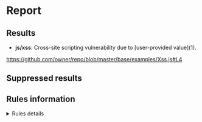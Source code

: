 # Report
## Results

- **js/xss**: Cross-site scripting vulnerability due to \[user-provided value\]\(1\).

https://github.com/owner/repo/blob/master/base/examples/Xss.js#L4



## Suppressed results




## Rules information
<!-- Rule Info -->
<details><summary>Rules details</summary>

- js/xss [error]

> Client-side cross-site scripting
 

## Tool information
- Name: CodeQL command-line toolchain
- Organization: GitHub
- Version: 2.2.4
